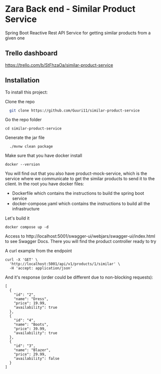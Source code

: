 # Zara Back end - Similar Product Service

Spring Boot Reactive Rest API Service for getting similar products from a given one

## Trello dashboard

https://trello.com/b/StFhzaOa/similar-product-service

## Installation

To install this project:

Clone the repo

```bash
  git clone https://github.com/Guuri11/similar-product-service
```

Go the repo folder

```
cd similar-product-service
```

Generate the jar file

```
  ./mvnw clean package
```

Make sure that you have docker install

```
docker --version
```

You will find out that you also have product-mock-service, which is the service where we communicate
to get the similar products to send it to the client. In the root you have docker files:

- Dockerfile which contains the instructions to build the spring boot service
- docker-compose.yaml which contains the instructions to build all the infrastructure

Let's build it

```
docker compose up -d 
```

Access to http://localhost:5001/swagger-ui/webjars/swagger-ui/index.html to see Swagger Docs. There
you will find the
product controller ready to try

A curl example from the endpoint

````
curl -X 'GET' \
  'http://localhost:5001/api/v1/products/1/similar' \
  -H 'accept: application/json'
````

And it's response (order could be different due to non-blocking requests):

```
[
  {
    "id": "2",
    "name": "Dress",
    "price": 19.99,
    "availability": true
  },
  {
    "id": "4",
    "name": "Boots",
    "price": 39.99,
    "availability": true
  },
  {
    "id": "3",
    "name": "Blazer",
    "price": 29.99,
    "availability": false
  }
]
```

